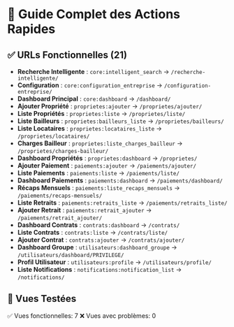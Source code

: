 # 🚀 Guide Complet des Actions Rapides

## ✅ URLs Fonctionnelles (21)

- **Recherche Intelligente** : `core:intelligent_search` → `/recherche-intelligente/`
- **Configuration** : `core:configuration_entreprise` → `/configuration-entreprise/`
- **Dashboard Principal** : `core:dashboard` → `/dashboard/`
- **Ajouter Propriété** : `proprietes:ajouter` → `/proprietes/ajouter/`
- **Liste Propriétés** : `proprietes:liste` → `/proprietes/liste/`
- **Liste Bailleurs** : `proprietes:bailleurs_liste` → `/proprietes/bailleurs/`
- **Liste Locataires** : `proprietes:locataires_liste` → `/proprietes/locataires/`
- **Charges Bailleur** : `proprietes:liste_charges_bailleur` → `/proprietes/charges-bailleur/`
- **Dashboard Propriétés** : `proprietes:dashboard` → `/proprietes/`
- **Ajouter Paiement** : `paiements:ajouter` → `/paiements/ajouter/`
- **Liste Paiements** : `paiements:liste` → `/paiements/liste/`
- **Dashboard Paiements** : `paiements:dashboard` → `/paiements/dashboard/`
- **Récaps Mensuels** : `paiements:liste_recaps_mensuels` → `/paiements/recaps-mensuels/`
- **Liste Retraits** : `paiements:retraits_liste` → `/paiements/retraits_liste/`
- **Ajouter Retrait** : `paiements:retrait_ajouter` → `/paiements/retrait_ajouter/`
- **Dashboard Contrats** : `contrats:dashboard` → `/contrats/`
- **Liste Contrats** : `contrats:liste` → `/contrats/liste/`
- **Ajouter Contrat** : `contrats:ajouter` → `/contrats/ajouter/`
- **Dashboard Groupe** : `utilisateurs:dashboard_groupe` → `/utilisateurs/dashboard/PRIVILEGE/`
- **Profil Utilisateur** : `utilisateurs:profile` → `/utilisateurs/profile/`
- **Liste Notifications** : `notifications:notification_list` → `/notifications/`

## 🎯 Vues Testées

✅ Vues fonctionnelles: 7
❌ Vues avec problèmes: 0
